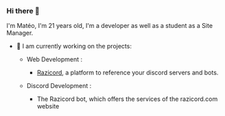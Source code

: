 ### Hi there 👋

I'm Matéo, I'm 21 years old, I'm a developer as well as a student as a Site Manager.

- 🔭 I am currently working on the projects:

  - Web Development :
    - [Razicord](https://razicord.com), a platform to reference your discord servers and bots.
    
  - Discord Development :
    - The Razicord bot, which offers the services of the razicord.com website
